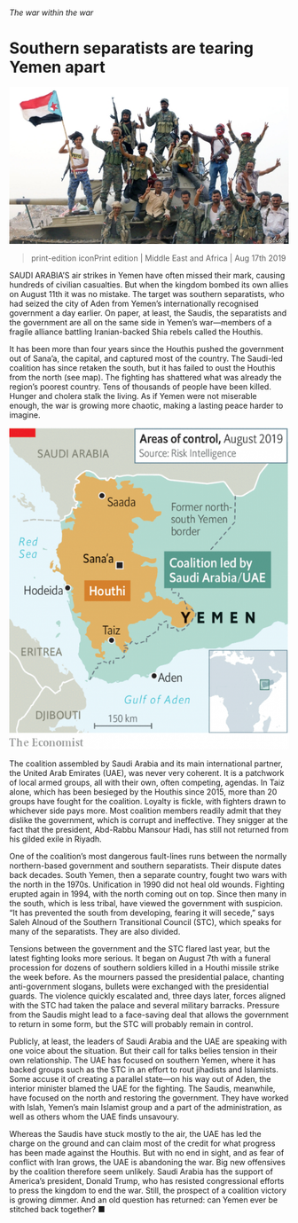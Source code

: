 ###### The war within the war

# Southern separatists are tearing Yemen apart 

![image](images/20190817_MAP501.jpg) 

> print-edition iconPrint edition | Middle East and Africa | Aug 17th 2019 

SAUDI ARABIA’S air strikes in Yemen have often missed their mark, causing hundreds of civilian casualties. But when the kingdom bombed its own allies on August 11th it was no mistake. The target was southern separatists, who had seized the city of Aden from Yemen’s internationally recognised government a day earlier. On paper, at least, the Saudis, the separatists and the government are all on the same side in Yemen’s war—members of a fragile alliance battling Iranian-backed Shia rebels called the Houthis. 

It has been more than four years since the Houthis pushed the government out of Sana’a, the capital, and captured most of the country. The Saudi-led coalition has since retaken the south, but it has failed to oust the Houthis from the north (see map). The fighting has shattered what was already the region’s poorest country. Tens of thousands of people have been killed. Hunger and cholera stalk the living. As if Yemen were not miserable enough, the war is growing more chaotic, making a lasting peace harder to imagine. 

![image](images/20190817_MAM978.png) 

The coalition assembled by Saudi Arabia and its main international partner, the United Arab Emirates (UAE), was never very coherent. It is a patchwork of local armed groups, all with their own, often competing, agendas. In Taiz alone, which has been besieged by the Houthis since 2015, more than 20 groups have fought for the coalition. Loyalty is fickle, with fighters drawn to whichever side pays more. Most coalition members readily admit that they dislike the government, which is corrupt and ineffective. They snigger at the fact that the president, Abd-Rabbu Mansour Hadi, has still not returned from his gilded exile in Riyadh. 

One of the coalition’s most dangerous fault-lines runs between the normally northern-based government and southern separatists. Their dispute dates back decades. South Yemen, then a separate country, fought two wars with the north in the 1970s. Unification in 1990 did not heal old wounds. Fighting erupted again in 1994, with the north coming out on top. Since then many in the south, which is less tribal, have viewed the government with suspicion. “It has prevented the south from developing, fearing it will secede,” says Saleh Alnoud of the Southern Transitional Council (STC), which speaks for many of the separatists. They are also divided. 

Tensions between the government and the STC flared last year, but the latest fighting looks more serious. It began on August 7th with a funeral procession for dozens of southern soldiers killed in a Houthi missile strike the week before. As the mourners passed the presidential palace, chanting anti-government slogans, bullets were exchanged with the presidential guards. The violence quickly escalated and, three days later, forces aligned with the STC had taken the palace and several military barracks. Pressure from the Saudis might lead to a face-saving deal that allows the government to return in some form, but the STC will probably remain in control. 

Publicly, at least, the leaders of Saudi Arabia and the UAE are speaking with one voice about the situation. But their call for talks belies tension in their own relationship. The UAE has focused on southern Yemen, where it has backed groups such as the STC in an effort to rout jihadists and Islamists. Some accuse it of creating a parallel state—on his way out of Aden, the interior minister blamed the UAE for the fighting. The Saudis, meanwhile, have focused on the north and restoring the government. They have worked with Islah, Yemen’s main Islamist group and a part of the administration, as well as others whom the UAE finds unsavoury. 

Whereas the Saudis have stuck mostly to the air, the UAE has led the charge on the ground and can claim most of the credit for what progress has been made against the Houthis. But with no end in sight, and as fear of conflict with Iran grows, the UAE is abandoning the war. Big new offensives by the coalition therefore seem unlikely. Saudi Arabia has the support of America’s president, Donald Trump, who has resisted congressional efforts to press the kingdom to end the war. Still, the prospect of a coalition victory is growing dimmer. And an old question has returned: can Yemen ever be stitched back together? ■ 

